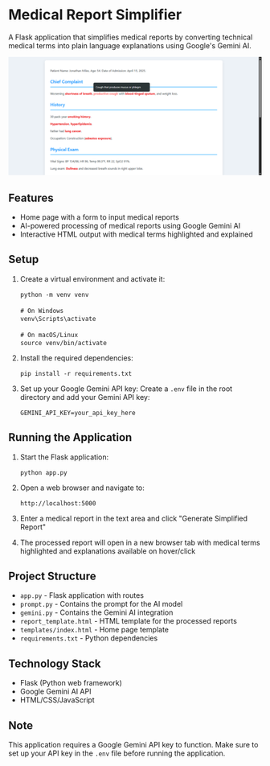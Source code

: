 # Medical Report Simplifier

A Flask application that simplifies medical reports by converting technical medical terms into plain language explanations using Google's Gemini AI.

![Project live screenshot](https://raw.githubusercontent.com/Jayant-001/Medical-Report-Simplifier/refs/heads/main/static/ai_medical_report_simplifier_ss.png)

## Features

- Home page with a form to input medical reports
- AI-powered processing of medical reports using Google Gemini AI
- Interactive HTML output with medical terms highlighted and explained

## Setup

1. Create a virtual environment and activate it:

   ```
   python -m venv venv

   # On Windows
   venv\Scripts\activate

   # On macOS/Linux
   source venv/bin/activate
   ```

2. Install the required dependencies:

   ```
   pip install -r requirements.txt
   ```

3. Set up your Google Gemini API key:
   Create a `.env` file in the root directory and add your Gemini API key:
   ```
   GEMINI_API_KEY=your_api_key_here
   ```

## Running the Application

1. Start the Flask application:

   ```
   python app.py
   ```

2. Open a web browser and navigate to:

   ```
   http://localhost:5000
   ```

3. Enter a medical report in the text area and click "Generate Simplified Report"

4. The processed report will open in a new browser tab with medical terms highlighted and explanations available on hover/click

## Project Structure

- `app.py` - Flask application with routes
- `prompt.py` - Contains the prompt for the AI model
- `gemini.py` - Contains the Gemini AI integration
- `report_template.html` - HTML template for the processed reports
- `templates/index.html` - Home page template
- `requirements.txt` - Python dependencies

## Technology Stack

- Flask (Python web framework)
- Google Gemini AI API
- HTML/CSS/JavaScript

## Note

This application requires a Google Gemini API key to function. Make sure to set up your API key in the `.env` file before running the application.
